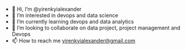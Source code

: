 - 👋 Hi, I’m @yirenkyialexander
- 👀 I’m interested in devops and data science
- 🌱 I’m currently learning devops and data analytics
- 💞️ I’m looking to collaborate on data project, project management and Devops
- 📫 How to reach me yirenkyialexander@gmail.com

<!---
yirenkyialexander/yirenkyialexander is a ✨ special ✨ repository because its `README.md` (this file) appears on your GitHub profile.
You can click the Preview link to take a look at your changes.
--->
